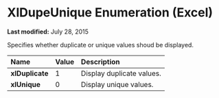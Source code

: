
# XlDupeUnique Enumeration (Excel)

 **Last modified:** July 28, 2015

Specifies whether duplicate or unique values shoud be displayed.


|**Name**|**Value**|**Description**|
|:-----|:-----|:-----|
| **xlDuplicate**|1|Display duplicate values.|
| **xlUnique**|0|Display unique values.|
